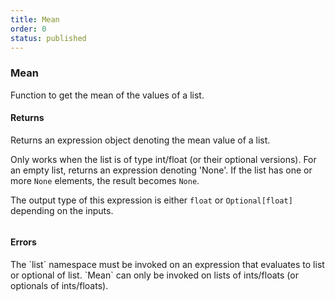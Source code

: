 ```yaml
---
title: Mean
order: 0
status: published
---
```


### Mean

Function to get the mean of the values of a list.

#### Returns
<Expandable type="Expr">
Returns an expression object denoting the mean value of a list.

Only works when the list is of type int/float (or their optional versions). For
an empty list, returns an expression denoting 'None'. If the list has one or more
`None` elements, the result becomes `None`.

The output type of this expression is either `float` or `Optional[float]` depending
on the inputs.

</Expandable>
<pre snippet="api-reference/expressions/list#mean"
    status="success" message="Taking the average value of a list">
</pre>


#### Errors
<Expandable title="Use of invalid types">
The `list` namespace must be invoked on an expression that evaluates to list
or optional of list. `Mean` can only be invoked on lists of ints/floats (or 
optionals of ints/floats).
</Expandable>
